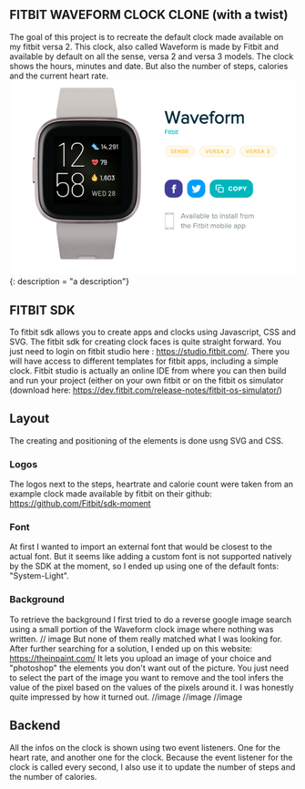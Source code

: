 ## FITBIT WAVEFORM CLOCK CLONE (with a twist)
The goal of this project is to recreate the default clock made available on my fitbit versa 2.
This clock, also called Waveform is made by Fitbit and available by default on all the sense, versa 2 and versa 3 models. 
The clock shows the hours, minutes and date. But also the number of steps, calories and the current heart rate.
![waveform](https://github.com/aymericdelab/fitbit_waveform_replica/blob/main/screenshots/Screen%20Shot%202021-03-19%20at%209.58.35%20AM.png?raw=true){: description = "a description"}

## FITBIT SDK
To fitbit sdk allows you to create apps and clocks using Javascript, CSS and SVG.
The fitbit sdk for creating clock faces is quite straight forward. You just need to login on fitbit studio here : https://studio.fitbit.com/.
There you will have access to different templates for fitbit apps, including a simple clock.
Fitbit studio is actually an online IDE from where you can then build and run your project (either on your own fitbit or on the fitbit os simulator (download here: https://dev.fitbit.com/release-notes/fitbit-os-simulator/)

## Layout
The creating and positioning of the elements is done usng SVG and CSS.
### Logos
The logos next to the steps, heartrate and calorie count were taken from an example clock made available by fitbit on their github: https://github.com/Fitbit/sdk-moment

### Font
At first I wanted to import an external font that would be closest to the actual font. But it seems like adding a custom font is not supported natively by the SDK at the moment, so I ended up using one of the default fonts: "System-Light". 

### Background
To retrieve the background I first tried to do a reverse google image search using a small portion of the Waveform clock image where nothing was written. 
// image
But none of them really matched what I was looking for.
After further searching for a solution, I ended up on this website: https://theinpaint.com/
It lets you upload an image of your choice and "photoshop" the elements you don't want out of the picture. You just need to select the part of the image you want to remove and the tool infers the value of the pixel based on the values of the pixels around it. I was honestly quite impressed by how it turned out.
//image
//image
//image

## Backend
All the infos on the clock is shown using two event listeners. One for the heart rate, and another one for the clock. Because the event listener for the clock is called every second, I also use it to update the number of steps and the number of calories.

